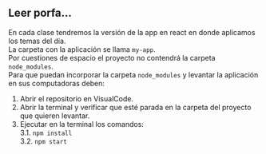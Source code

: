 ## Leer porfa...
En cada clase tendremos la versión de la app en react en donde aplicamos los temas del día.  
La carpeta con la aplicación se llama `my-app`.  
Por cuestiones de espacio el proyecto no contendrá la carpeta `node_modules`.  
Para que puedan incorporar la carpeta `node_modules` y levantar la aplicación en sus computadoras deben:  
1. Abrir el repositorio en VisualCode.
2. Abrir la terminal y verificar que esté parada en la carpeta del proyecto que quieren levantar. 
3. Ejecutar en la terminal los comandos:  
3.1. `npm install`  
3.2. `npm start`
